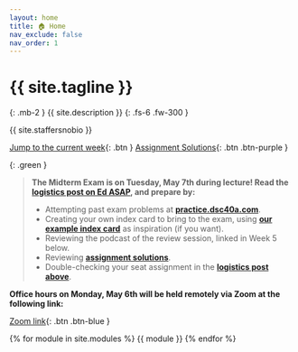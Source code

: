 ```yaml
---
layout: home
title: 🏠 Home
nav_exclude: false
nav_order: 1
---
```


# {{ site.tagline }}

{: .mb-2 }
{{ site.description }}
{: .fs-6 .fw-300 }

{{ site.staffersnobio }}

[Jump to the current week](#week-5-multiple-linear-regression-feature-engineering-br-small-read-a-href-resources-notes-notes-chapter-1-pdf-page-16-note-1-pages-16-17-a-small){: .btn } [Assignment Solutions](https://edstem.org/us/courses/57667/discussion/4730099){: .btn .btn-purple }


{: .green }
> **The Midterm Exam is on Tuesday, May 7th during lecture! Read the [logistics post on Ed ASAP](https://edstem.org/us/courses/57667/discussion/4898894), and prepare by:**
> - Attempting past exam problems at [**practice.dsc40a.com**](https://practice.dsc40a.com).
> - Creating your own index card to bring to the exam, using [**our example index card**](https://dsc40a.com/resources/index-card.pdf) as inspiration (if you want).
> - Reviewing the podcast of the review session, linked in Week 5 below.
> - Reviewing [**assignment solutions**](https://edstem.org/us/courses/57667/discussion/4730099).
> - Double-checking your seat assignment in the [**logistics post above**](https://edstem.org/us/courses/57667/discussion/4898894).

**Office hours on Monday, May 6th will be held remotely via Zoom at the following link:**

[Zoom link](https://ucsd.zoom.us/j/96170150611){: .btn .btn-blue }

{% for module in site.modules %}
{{ module }}
{% endfor %}
